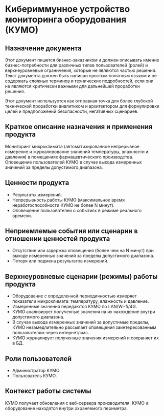 # Кибериммунное устройство мониторинга оборудования (КУМО)

## Назначение документа
Этот документ пишется бизнес-заказчиком и должен описывать именно бизнес-потребности для различных типов пользователей (ролей) и верхнеуровневые ограничения, которые не являются частью решения. Текст документа должен быть написан простым понятным языком и не содержать сложных терминов и технических подробностей, если они не являются критически важными для дальнейшей проработки решения.

Этот документ используется как отправная точка для более глубокой технической проработки аналитиком и архитектором для формулировки целей и предположений безопасности, негативных сценариев.

## Краткое описание назначения и применения продукта
Мониторинг микроклимата (автоматизированное непрерывное измерение и журналирование значений температуры, влажности и давления) в помещениях фармацевтического производства. Оповещение пользователей КУМО в случае выхода измеренных значений за пределы допустимого диапазона.

## Ценности продукта
* Результаты измерений.
* Непрерывность работы КУМО (максимальное время неработоспособности КУМО не более N минут).
* Оповещение пользователей о событиях в режиме реального времени.

## Неприемлемые события или сценарии в отношении ценностей продукта
* Отсутствие или задержка оповещения (более чем на N минут) при выходе измеренных значений за пределы допустимого диапазона.
* Потеря или подмена результатов измерений.

## Верхнеуровневые сценарии (режимы) работы продукта
* Оборудование с определенной периодичностью измеряет показатели микроклимата: температуру, влажность и давление.
* Измеренные значения передаются КУМО по LAN/Wi-fi/4G.
* КУМО анализирует полученные значения на их нахождение внутри допустимого диапазона.
* В случае выхода измеренных значений за допустимые пределы, КУМО незамедлительно рассылает оповещения заинтересованным пользователям через интернет/смс.
* КУМО журналирует полученные значения измерений и сохраняет их в БД.

## Роли пользователей
* Администратор КУМО.
* Пользователь КУМО.

## Контекст работы системы
КУМО получает обновления с веб-сервера производителя. КУМО и оборудование находятся внутри охраняемого периметра.
